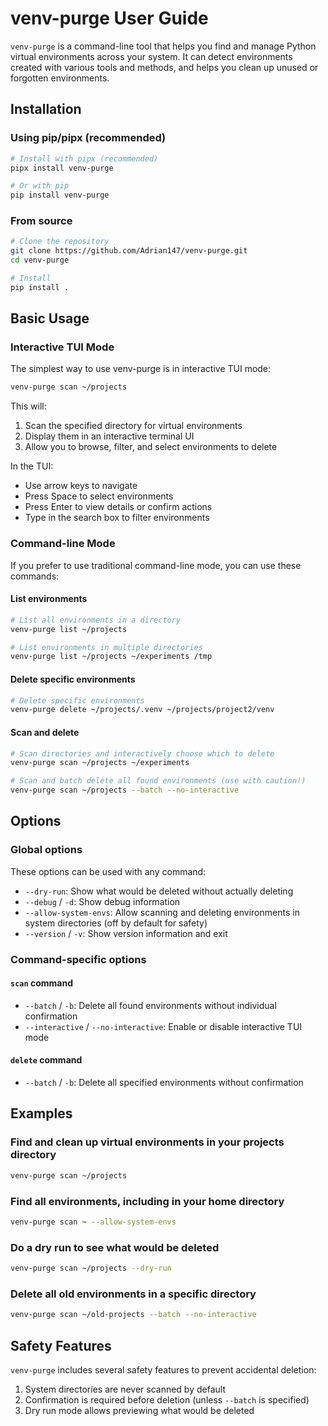 # venv-purge User Guide

`venv-purge` is a command-line tool that helps you find and manage Python virtual environments across your system. It can detect environments created with various tools and methods, and helps you clean up unused or forgotten environments.

## Installation

### Using pip/pipx (recommended)

```bash
# Install with pipx (recommended)
pipx install venv-purge

# Or with pip
pip install venv-purge
```

### From source

```bash
# Clone the repository
git clone https://github.com/Adrian147/venv-purge.git
cd venv-purge

# Install
pip install .
```

## Basic Usage

### Interactive TUI Mode

The simplest way to use venv-purge is in interactive TUI mode:

```bash
venv-purge scan ~/projects
```

This will:

1. Scan the specified directory for virtual environments
2. Display them in an interactive terminal UI
3. Allow you to browse, filter, and select environments to delete

In the TUI:

- Use arrow keys to navigate
- Press Space to select environments
- Press Enter to view details or confirm actions
- Type in the search box to filter environments

### Command-line Mode

If you prefer to use traditional command-line mode, you can use these commands:

#### List environments

```bash
# List all environments in a directory
venv-purge list ~/projects

# List environments in multiple directories
venv-purge list ~/projects ~/experiments /tmp
```

#### Delete specific environments

```bash
# Delete specific environments
venv-purge delete ~/projects/.venv ~/projects/project2/venv
```

#### Scan and delete

```bash
# Scan directories and interactively choose which to delete
venv-purge scan ~/projects ~/experiments

# Scan and batch delete all found environments (use with caution!)
venv-purge scan ~/projects --batch --no-interactive
```

## Options

### Global options

These options can be used with any command:

- `--dry-run`: Show what would be deleted without actually deleting
- `--debug` / `-d`: Show debug information
- `--allow-system-envs`: Allow scanning and deleting environments in system directories (off by default for safety)
- `--version` / `-v`: Show version information and exit

### Command-specific options

#### `scan` command

- `--batch` / `-b`: Delete all found environments without individual confirmation
- `--interactive` / `--no-interactive`: Enable or disable interactive TUI mode

#### `delete` command

- `--batch` / `-b`: Delete all specified environments without confirmation

## Examples

### Find and clean up virtual environments in your projects directory

```bash
venv-purge scan ~/projects
```

### Find all environments, including in your home directory

```bash
venv-purge scan ~ --allow-system-envs
```

### Do a dry run to see what would be deleted

```bash
venv-purge scan ~/projects --dry-run
```

### Delete all old environments in a specific directory

```bash
venv-purge scan ~/old-projects --batch --no-interactive
```

## Safety Features

`venv-purge` includes several safety features to prevent accidental deletion:

1. System directories are never scanned by default
2. Confirmation is required before deletion (unless `--batch` is specified)
3. Dry run mode allows previewing what would be deleted
